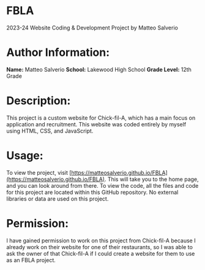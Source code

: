 # FBLA
2023-24 Website Coding &amp; Development Project by Matteo Salverio

# Author Information:
**Name:** Matteo Salverio
**School:** Lakewood High School
**Grade Level:** 12th Grade

# Description:
This project is a custom website for Chick-fil-A, which has a main focus on application and recruitment. This website was coded entirely by myself using HTML, CSS, and JavaScript.

# Usage:
To view the project, visit [https://matteosalverio.github.io/FBLA](https://matteosalverio.github.io/FBLA). This will take you to the home page, and you can look around from there. To view the code, all the files and code for this project are located within this GitHub repository. No external libraries or data are used on this project.

# Permission:
I have gained permission to work on this project from Chick-fil-A because I already work on their website for one of their restaurants, so I was able to ask the owner of that Chick-fil-A if I could create a website for them to use as an FBLA project.